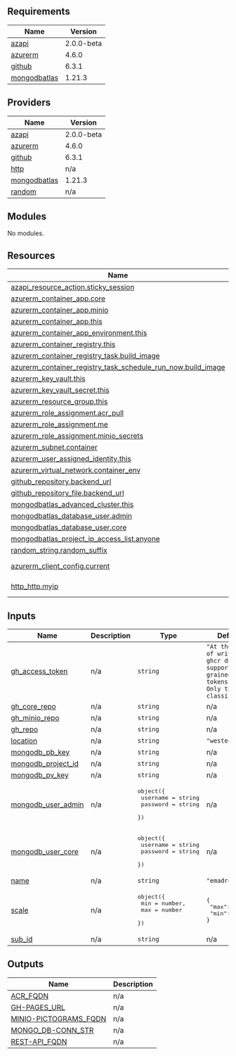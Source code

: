 <!-- BEGIN_TF_DOCS -->
## Requirements

| Name | Version |
|------|---------|
| <a name="requirement_azapi"></a> [azapi](#requirement\_azapi) | 2.0.0-beta |
| <a name="requirement_azurerm"></a> [azurerm](#requirement\_azurerm) | 4.6.0 |
| <a name="requirement_github"></a> [github](#requirement\_github) | 6.3.1 |
| <a name="requirement_mongodbatlas"></a> [mongodbatlas](#requirement\_mongodbatlas) | 1.21.3 |

## Providers

| Name | Version |
|------|---------|
| <a name="provider_azapi"></a> [azapi](#provider\_azapi) | 2.0.0-beta |
| <a name="provider_azurerm"></a> [azurerm](#provider\_azurerm) | 4.6.0 |
| <a name="provider_github"></a> [github](#provider\_github) | 6.3.1 |
| <a name="provider_http"></a> [http](#provider\_http) | n/a |
| <a name="provider_mongodbatlas"></a> [mongodbatlas](#provider\_mongodbatlas) | 1.21.3 |
| <a name="provider_random"></a> [random](#provider\_random) | n/a |

## Modules

No modules.

## Resources

| Name | Type |
|------|------|
| [azapi_resource_action.sticky_session](https://registry.terraform.io/providers/Azure/azapi/2.0.0-beta/docs/resources/resource_action) | resource |
| [azurerm_container_app.core](https://registry.terraform.io/providers/hashicorp/azurerm/4.6.0/docs/resources/container_app) | resource |
| [azurerm_container_app.minio](https://registry.terraform.io/providers/hashicorp/azurerm/4.6.0/docs/resources/container_app) | resource |
| [azurerm_container_app.this](https://registry.terraform.io/providers/hashicorp/azurerm/4.6.0/docs/resources/container_app) | resource |
| [azurerm_container_app_environment.this](https://registry.terraform.io/providers/hashicorp/azurerm/4.6.0/docs/resources/container_app_environment) | resource |
| [azurerm_container_registry.this](https://registry.terraform.io/providers/hashicorp/azurerm/4.6.0/docs/resources/container_registry) | resource |
| [azurerm_container_registry_task.build_image](https://registry.terraform.io/providers/hashicorp/azurerm/4.6.0/docs/resources/container_registry_task) | resource |
| [azurerm_container_registry_task_schedule_run_now.build_image](https://registry.terraform.io/providers/hashicorp/azurerm/4.6.0/docs/resources/container_registry_task_schedule_run_now) | resource |
| [azurerm_key_vault.this](https://registry.terraform.io/providers/hashicorp/azurerm/4.6.0/docs/resources/key_vault) | resource |
| [azurerm_key_vault_secret.this](https://registry.terraform.io/providers/hashicorp/azurerm/4.6.0/docs/resources/key_vault_secret) | resource |
| [azurerm_resource_group.this](https://registry.terraform.io/providers/hashicorp/azurerm/4.6.0/docs/resources/resource_group) | resource |
| [azurerm_role_assignment.acr_pull](https://registry.terraform.io/providers/hashicorp/azurerm/4.6.0/docs/resources/role_assignment) | resource |
| [azurerm_role_assignment.me](https://registry.terraform.io/providers/hashicorp/azurerm/4.6.0/docs/resources/role_assignment) | resource |
| [azurerm_role_assignment.minio_secrets](https://registry.terraform.io/providers/hashicorp/azurerm/4.6.0/docs/resources/role_assignment) | resource |
| [azurerm_subnet.container](https://registry.terraform.io/providers/hashicorp/azurerm/4.6.0/docs/resources/subnet) | resource |
| [azurerm_user_assigned_identity.this](https://registry.terraform.io/providers/hashicorp/azurerm/4.6.0/docs/resources/user_assigned_identity) | resource |
| [azurerm_virtual_network.container_env](https://registry.terraform.io/providers/hashicorp/azurerm/4.6.0/docs/resources/virtual_network) | resource |
| [github_repository.backend_url](https://registry.terraform.io/providers/integrations/github/6.3.1/docs/resources/repository) | resource |
| [github_repository_file.backend_url](https://registry.terraform.io/providers/integrations/github/6.3.1/docs/resources/repository_file) | resource |
| [mongodbatlas_advanced_cluster.this](https://registry.terraform.io/providers/mongodb/mongodbatlas/1.21.3/docs/resources/advanced_cluster) | resource |
| [mongodbatlas_database_user.admin](https://registry.terraform.io/providers/mongodb/mongodbatlas/1.21.3/docs/resources/database_user) | resource |
| [mongodbatlas_database_user.core](https://registry.terraform.io/providers/mongodb/mongodbatlas/1.21.3/docs/resources/database_user) | resource |
| [mongodbatlas_project_ip_access_list.anyone](https://registry.terraform.io/providers/mongodb/mongodbatlas/1.21.3/docs/resources/project_ip_access_list) | resource |
| [random_string.random_suffix](https://registry.terraform.io/providers/hashicorp/random/latest/docs/resources/string) | resource |
| [azurerm_client_config.current](https://registry.terraform.io/providers/hashicorp/azurerm/4.6.0/docs/data-sources/client_config) | data source |
| [http_http.myip](https://registry.terraform.io/providers/hashicorp/http/latest/docs/data-sources/http) | data source |

## Inputs

| Name | Description | Type | Default | Required |
|------|-------------|------|---------|:--------:|
| <a name="input_gh_access_token"></a> [gh\_access\_token](#input\_gh\_access\_token) | n/a | `string` | `"At the time of writing, ghcr does not support fine-grained tokens to. Only the classic ones"` | no |
| <a name="input_gh_core_repo"></a> [gh\_core\_repo](#input\_gh\_core\_repo) | n/a | `string` | n/a | yes |
| <a name="input_gh_minio_repo"></a> [gh\_minio\_repo](#input\_gh\_minio\_repo) | n/a | `string` | n/a | yes |
| <a name="input_gh_repo"></a> [gh\_repo](#input\_gh\_repo) | n/a | `string` | n/a | yes |
| <a name="input_location"></a> [location](#input\_location) | n/a | `string` | `"westeurope"` | no |
| <a name="input_mongodb_pb_key"></a> [mongodb\_pb\_key](#input\_mongodb\_pb\_key) | n/a | `string` | n/a | yes |
| <a name="input_mongodb_project_id"></a> [mongodb\_project\_id](#input\_mongodb\_project\_id) | n/a | `string` | n/a | yes |
| <a name="input_mongodb_pv_key"></a> [mongodb\_pv\_key](#input\_mongodb\_pv\_key) | n/a | `string` | n/a | yes |
| <a name="input_mongodb_user_admin"></a> [mongodb\_user\_admin](#input\_mongodb\_user\_admin) | n/a | <pre>object({<br/>    username = string<br/>    password = string<br/>  })</pre> | n/a | yes |
| <a name="input_mongodb_user_core"></a> [mongodb\_user\_core](#input\_mongodb\_user\_core) | n/a | <pre>object({<br/>    username = string<br/>    password = string<br/>  })</pre> | n/a | yes |
| <a name="input_name"></a> [name](#input\_name) | n/a | `string` | `"emadrestapi"` | no |
| <a name="input_scale"></a> [scale](#input\_scale) | n/a | <pre>object({<br/>    min = number,<br/>    max = number<br/>  })</pre> | <pre>{<br/>  "max": 1,<br/>  "min": 1<br/>}</pre> | no |
| <a name="input_sub_id"></a> [sub\_id](#input\_sub\_id) | n/a | `string` | n/a | yes |

## Outputs

| Name | Description |
|------|-------------|
| <a name="output_ACR_FQDN"></a> [ACR\_FQDN](#output\_ACR\_FQDN) | n/a |
| <a name="output_GH-PAGES_URL"></a> [GH-PAGES\_URL](#output\_GH-PAGES\_URL) | n/a |
| <a name="output_MINIO-PICTOGRAMS_FQDN"></a> [MINIO-PICTOGRAMS\_FQDN](#output\_MINIO-PICTOGRAMS\_FQDN) | n/a |
| <a name="output_MONGO_DB-CONN_STR"></a> [MONGO\_DB-CONN\_STR](#output\_MONGO\_DB-CONN\_STR) | n/a |
| <a name="output_REST-API_FQDN"></a> [REST-API\_FQDN](#output\_REST-API\_FQDN) | n/a |
<!-- END_TF_DOCS -->